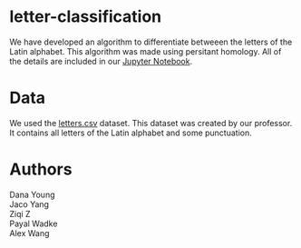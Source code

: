 # letter-classification
We have developed an algorithm to differentiate betweeen the letters of the Latin alphabet. This algorithm was made using persitant homology. All of the details are included in our [Jupyter Notebook]().  

# Data
We used the [letters.csv](https://github.com/jacoyang/letter-classification/blob/master/letters.csv) dataset. This dataset was created by our professor. It contains all letters of the Latin alphabet and some punctuation. 

# Authors
Dana Young <br />
Jaco Yang <br />
Ziqi Z <br />
Payal Wadke <br />
Alex Wang
